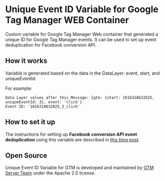 # Unique Event ID Variable for Google Tag Manager WEB Container 

Custom variable for Google Tag Manager Web container that generated a unique ID for Google Tag Manager events. 
It can be used to set up event deduplication for Facebook conversion API.


## How it works

Variable is generated based on the data in the DataLayer: event, start, and uniqueEventId:

For example:
```
Data Layer values after this Message: {gtm: {start: 1616318632825, uniqueEventId: 3}, event: 'click'}
Event ID: '1616318632825_3_click'
```

## How to set it up

The instructions for setting up **Facebook conversion API event deduplication** using this variable are described in [this blog post](https://gtm-server.com/how-to-set-up-facebook-event-deduplication-in-google-tag-manager/).


## Open Source

Unique Event ID Variable for GTM is developed and maintained by [GTM Server Team](https://gtm-server.com/) under the Apache 2.0 license.
